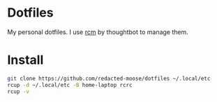 # Dotfiles
My personal dotfiles.  I use [rcm](https://github.com/thoughtbot/rcm) by thoughtbot to manage them.

# Install
```sh
git clone https://github.com/redacted-moose/dotfiles ~/.local/etc
rcup -d ~/.local/etc -B home-laptop rcrc
rcup -v
```
